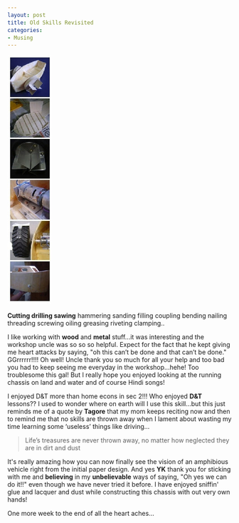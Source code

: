 ```yaml
---
layout: post
title: Old Skills Revisited
categories:
- Musing
---
```


![](/img/er.jpg)

**Cutting drilling sawing** hammering sanding filling coupling bending nailing threading screwing oiling greasing riveting clamping..

I like working with **wood** and **metal** stuff...it was interesting and the workshop uncle was so so so helpful. Expect for the fact that he kept giving me heart attacks by saying, "oh this can’t be done and that can’t be done." GGrrrrrr!!!! Oh well! Uncle thank you so much for all your help and too bad you had to keep seeing me everyday in the workshop...hehe! Too troublesome this gal! But I really hope you enjoyed looking at the running chassis on land and water and of course Hindi songs!

I enjoyed D&T more than home econs in sec 2!!! Who enjoyed **D&T** lessons?? I used to wonder where on earth will I use this skill...but this just reminds me of a quote by **Tagore** that my mom keeps reciting now and then to remind me that no skills are thrown away when I lament about wasting my time learning some ‘useless’ things like driving...

> Life’s treasures are never thrown away, no matter how neglected they are in dirt and dust

It's really amazing how you can now finally see the vision of an amphibious vehicle right from the initial paper design. And yes **YK** thank you for sticking with me and **believing** in my **unbelievable** ways of saying, "Oh yes we can do it!!" even though we have never tried it before. I have enjoyed sniffin' glue and lacquer and dust while constructing this chassis with out very own hands!

One more week to the end of all the heart aches...
